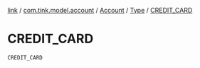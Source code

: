[link](../../../index.md) / [com.tink.model.account](../../index.md) / [Account](../index.md) / [Type](index.md) / [CREDIT_CARD](./-c-r-e-d-i-t_-c-a-r-d.md)

# CREDIT_CARD

`CREDIT_CARD`